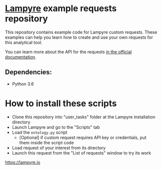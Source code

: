 # [Lampyre](https://lampyre.io) example requests repository



This repository contains example code for Lampyre custom requests. These examples can help you learn how to create and use your own requests for this analytical tool.

You can learn more about the API for the requests [in the official documentation](https://lampyre.io/python-api-doc/).

Dependencies:
-------------
* Python 3.6

# How to install these scripts

  - Clone this repository into "user_tasks" folder at the Lampyre installation directory
  - Launch Lampyre and go to the "Scripts" tab
  - Load the `ontology.py`  script
    - [Optional] if custom request requires API key or credentials, put them inside the script code
  - Load request of your interest from its directory
  - Launch this request from the "List of requests" window to try its work

https://lampyre.io
